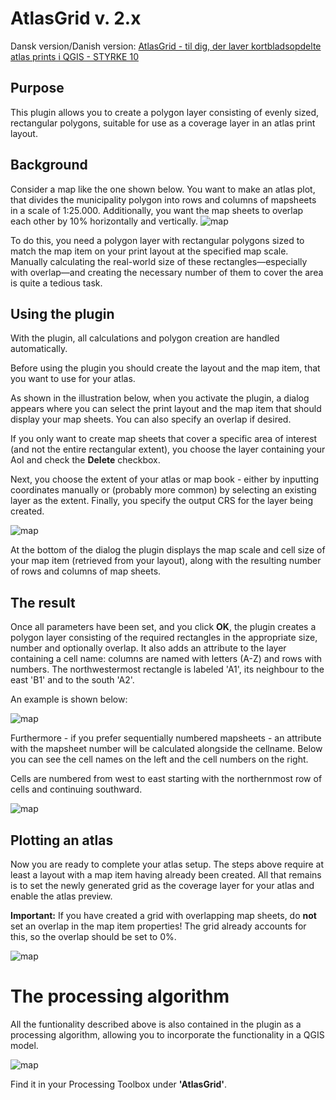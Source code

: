 # AtlasGrid v. 2.x

Dansk version/Danish version: [AtlasGrid - til dig, der laver kortbladsopdelte atlas prints i QGIS - STYRKE 10](https://www.styrke10.dk/2025/05/08/atlasgrid-til-dig-der-laver-kortbladsopdelte-atlas-prints-i-qgis/)

## Purpose

This plugin allows you to create a polygon layer consisting of evenly sized, rectangular polygons, suitable for use as a coverage layer in an atlas print layout.

## Background

Consider a map like the one shown below. You want to make an atlas plot, that divides the municipality polygon into rows and columns of mapsheets in a scale of 1:25.000. Additionally, you want the map sheets to overlap each other by 10% horizontally and vertically.
![map](./images/map.png)

To do this, you need a polygon layer with rectangular polygons sized to match the map item on your print layout at the specified map scale. Manually calculating the real-world size of these rectangles—especially with overlap—and creating the necessary number of them to cover the area is quite a tedious task.

## Using the plugin

With the plugin, all calculations and polygon creation are handled automatically.

Before using the plugin you should create the layout and the map item, that you want to use for your atlas.

As shown in the illustration below, when you activate the plugin, a dialog appears where you can select the print layout and the map item that should display your map sheets. You can also specify an overlap if desired. 

If you only want to create map sheets that cover a specific area of interest (and not the entire rectangular extent), you choose the layer containing your AoI and check the **Delete** checkbox.

Next, you choose the extent of your atlas or map book - either by inputting coordinates manually or (probably more common) by selecting an existing layer as the extent. Finally, you specify the output CRS for the layer being created.

<img src="./images/atlasgrid_dialog.png" title="" alt="map" data-align="center">

At the bottom of the dialog the plugin displays the map scale and cell size of your map item (retrieved from your layout), along with the resulting number of rows and columns of map sheets.

## The result

Once all parameters have been set, and you click **OK**, the plugin creates a polygon layer consisting of the required rectangles in the appropriate size, number and optionally overlap. It also adds an attribute to the layer containing a cell name: columns are named with letters (A-Z) and rows with numbers. The northwestermost rectangle is labeled 'A1', its neighbour to the east 'B1' and to the south 'A2'.

An example is  shown below:

![map](./images/atlasgrid.png)

Furthermore - if you prefer sequentially numbered mapsheets - an attribute with the mapsheet number will be calculated alongside the cellname. Below you can see the cell names on the left and the cell numbers on the right.

Cells are numbered from west to east starting with the northernmost row of cells and continuing southward.

![map](./images/cellname_vs_cellnums.png)

## Plotting an atlas

Now you are ready to complete your atlas setup. The steps above require at least a layout with a map item having already been created. All that remains is to set the newly generated grid as the coverage layer for your atlas and enable the atlas preview.

**Important:** If you have created a grid with overlapping map sheets, do **not** set an overlap in the map item properties! The grid already accounts for this, so the overlap should be set to 0%.

![map](./images/mapsheet.png)

# The processing algorithm

All the funtionality described above is also contained in the plugin as a processing algorithm, allowing you to incorporate the functionality in a QGIS model.

![map](./images/processing_plugin.png)

Find it in your Processing Toolbox under **'AtlasGrid'**.
